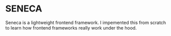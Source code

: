 # SENECA
Seneca is a lightweight frontend framework. I impemented this from scratch to learn how frontend frameworks really work under the hood. 
